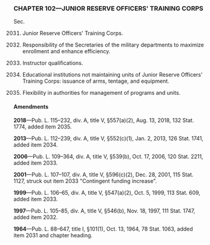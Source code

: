 ### **CHAPTER 102—JUNIOR RESERVE OFFICERS' TRAINING CORPS** ###

Sec.

2031. Junior Reserve Officers' Training Corps.

2032. Responsibility of the Secretaries of the military departments to maximize enrollment and enhance efficiency.

2033. Instructor qualifications.

2034. Educational institutions not maintaining units of Junior Reserve Officers' Training Corps: issuance of arms, tentage, and equipment.

2035. Flexibility in authorities for management of programs and units.

#### Amendments ####

**2018**—Pub. L. 115–232, div. A, title V, §557(a)(2), Aug. 13, 2018, 132 Stat. 1774, added item 2035.

**2013**—Pub. L. 112–239, div. A, title V, §552(c)(1), Jan. 2, 2013, 126 Stat. 1741, added item 2034.

**2006**—Pub. L. 109–364, div. A, title V, §539(b), Oct. 17, 2006, 120 Stat. 2211, added item 2033.

**2001**—Pub. L. 107–107, div. A, title V, §596(c)(2), Dec. 28, 2001, 115 Stat. 1127, struck out item 2033 "Contingent funding increase".

**1999**—Pub. L. 106–65, div. A, title V, §547(a)(2), Oct. 5, 1999, 113 Stat. 609, added item 2033.

**1997**—Pub. L. 105–85, div. A, title V, §546(b), Nov. 18, 1997, 111 Stat. 1747, added item 2032.

**1964**—Pub. L. 88–647, title I, §101(1), Oct. 13, 1964, 78 Stat. 1063, added item 2031 and chapter heading.